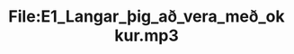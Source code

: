 ---
title: File:E1_Langar_þig_að_vera_með_okkur.mp3
recording of: Langar þig að vera með okkur?
reading speed: slow
speaker: E
license: CC0
---